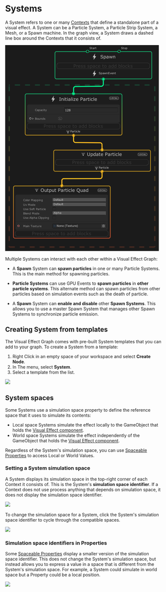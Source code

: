 # Systems

A System refers to one or many [Contexts](Contexts.md) that define a standalone part of a visual effect. A System can be a Particle System, a Particle Strip System, a Mesh, or a Spawn machine. In the graph view, a System draws a dashed line box around the Contexts that it consists of.

![](Images/SystemDrawBox.png)

Multiple Systems can interact with each other within a Visual Effect Graph:

* A **Spawn** System can **spawn particles** in one or many Particle Systems. This is the main method for spawning particles.

* **Particle Systems** can use GPU Events to **spawn particles** in **other particle systems**. This alternate method can spawn particles from other particles based on simulation events such as the death of particle.

* A **Spawn** System can **enable and disable** other **Spawn Systems**. This allows you to use a master Spawn System that manages other Spawn Systems to synchronize particle emission.


## Creating System from templates

The Visual Effect Graph comes with pre-built System templates that you can add to your graph. To create a System from a template:

1.  Right Click in an empty space of your workspace and select **Create Node**.
2.  In The menu, select **System**.
3.  Select a template from the list.

![](Images/SystemAddTemplate.png)

## System spaces

Some Systems use a simulation space property to define the reference space that it uses to simulate its contents:

* Local space Systems simulate the effect locally to the GameObject that holds the [Visual Effect component](VisualEffectComponent.md).
* World space Systems simulate the effect independently of the GameObject that holds the [Visual Effect component](VisualEffectComponent.md).

Regardless of the System's simulation space, you can use [Spaceable Properties](Properties.md#spaceable-properties) to access Local or World Values.

### Setting a System simulation space

A System displays its simulation space in the top-right corner of each Context it consists of. This is the System's **simulation space identifier**. If a Context does not use process anything that depends on simulation space, it does not display the simulation space identifier.

![](Images/SystemSpaceIdentifier.png)

To change the simulation space for a System, click the System's simulation space identifier to cycle through the compatible spaces.

![](Images/SystemSpaceLocalWorld.png)

### Simulation space identifiers in Properties

Some [Spaceable Properties](Properties.md) display a smaller version of the simulation space identifier. This does not change the System's simulation space, but instead allows you to express a value in a space that is different from the System's simulation space. For example, a System could simulate in world space but a Property could be a local position.

![](Images/SystemSpaceLocalWorldSmall.png)